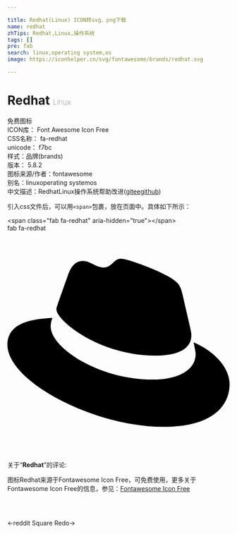 ```yaml
---

title: Redhat(Linux) ICON转svg、png下载
name: redhat
zhTips: Redhat,Linux,操作系统
tags: []
pre: fab
search: linux,operating system,os
image: https://iconhelper.cn/svg/fontawesome/brands/redhat.svg

---
```


# Redhat  <small style="font-size: 60%;font-weight: 100">Linux</small>


<div class="detail-page">
<p>
<span><span class="badge-success badge">免费图标</span> </span>
<br/>
<span>
ICON库：
<span class="badge-secondary badge">Font Awesome Icon Free</span> 
</span>
<br/>
<span>
CSS名称：
<span class="badge-secondary badge">fa-redhat</span> 
</span>
<br/>
<span>
unicode：
<span class="badge-secondary badge">f7bc</span> 
<copy-btn content='f7bc' btn-title=""></copy-btn>
<copy-btn :content='String.fromCodePoint(parseInt("f7bc", 16))' btn-title="复制U"></copy-btn>
</span><br/><span>样式：<span class="badge-light badge">品牌(brands)</span></span>
<br/>
<span>
版本：
<span class="badge-secondary badge">5.8.2</span> 
</span>
<br/>
<span>图标来源/作者：<span class="badge-light badge">fontawesome</span></span> 
<br/>
<span>别名：<span class="badge-light badge">linux</span><span class="badge-light badge">operating system</span><span class="badge-light badge">os</span></span><br/><span class="zh-detail">中文描述：<span class="badge-primary badge">Redhat</span><span class="badge-primary badge">Linux</span><span class="badge-primary badge">操作系统</span><span class="help-link"><span>帮助改进</span>(<a href="https://gitee.com/liuwave/icon-helper/edit/master/json/fontawesome/brands/redhat.json" target="_blank" rel="noopener noreferrer">gitee</a><a href="https://github.com/liuwave/icon-helper/edit/master/json/fontawesome/brands/redhat.json" target="_blank" rel="noopener noreferrer">github</a></span>)</span><br/>
</p>
</div>
<div class="alert alert-dark">
  <i class="fab fa-redhat fa-xs"></i>
  <i class="fab fa-redhat fa-sm"></i>
  <i class="fab fa-redhat fa-lg"></i>
  <i class="fab fa-redhat fa-2x"></i>
  <i class="fab fa-redhat fa-3x"></i>
  <i class="fab fa-redhat fa-5x"></i>
  <i class="fab fa-redhat fa-7x"></i>
</div>
<div>
  <p>引入css文件后，可以用<code>&lt;span&gt;</code>包裹，放在页面中。具体如下所示：    
  </p>
  <div class="alert alert-primary" style="font-size: 14px">
    &lt;span class="fab fa-redhat" aria-hidden="true"&gt;&lt;/span&gt;
    <copy-btn content='<span class="fab fa-redhat" aria-hidden="true"></span>'></copy-btn>
  </div>
  <div class="alert alert-secondary">
    <i class="fab fa-redhat"
    style="font-size: 24px"
    aria-hidden="true"></i> fab fa-redhat
    <copy-btn content="fab fa-redhat" btn-title="复制图标名称"></copy-btn>
  </div>
</div>
<div id="svg" class="svg-wrap">
<svg xmlns="http://www.w3.org/2000/svg" viewBox="0 0 512 512"><path d="M341.52 285.56c33.65 0 82.34-6.94 82.34-47 .22-6.74.86-1.82-20.88-96.24-4.62-19.15-8.68-27.84-42.31-44.65-26.09-13.34-82.92-35.37-99.73-35.37-15.66 0-20.2 20.17-38.87 20.17-18 0-31.31-15.06-48.12-15.06-16.14 0-26.66 11-34.78 33.62-27.5 77.55-26.28 74.27-26.12 78.27 0 24.8 97.64 106.11 228.47 106.11M429 254.84c4.65 22 4.65 24.35 4.65 27.25 0 37.66-42.33 58.56-98 58.56-125.74.08-235.91-73.65-235.91-122.33a49.55 49.55 0 0 1 4.06-19.72C58.56 200.86 0 208.93 0 260.63c0 84.67 200.63 189 359.49 189 121.79 0 152.51-55.08 152.51-98.58 0-34.21-29.59-73.05-82.93-96.24"/></svg>
</div>
<detail full-name='fa-redhat'></detail>
<div class="icon-detail__container">
<p>关于“<b>Redhat</b>”的评论:</p>
</div>
<Vssue title="关于“Redhat”的评论" />    
<div><p>图标Redhat来源于Fontawesome Icon Free，可免费使用，更多关于  Fontawesome Icon Free的信息，参见：<a target="_blank" href="https://iconhelper.cn/fontawesome.html">Fontawesome Icon Free</a>
</p></div>

<div style="padding:2rem 0 " class="page-nav"><p class="inner"><span class="prev">←<router-link to="/icon/brands/reddit-square.html">reddit Square</router-link></span> <span class="next"><router-link to="/icon/solid/redo.html">Redo</router-link>→</span></p></div>
